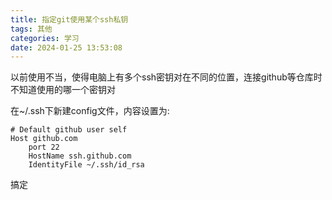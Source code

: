 ```yaml
---
title: 指定git使用某个ssh私钥
tags: 其他
categories: 学习
date: 2024-01-25 13:53:08
---
```



以前使用不当，使得电脑上有多个ssh密钥对在不同的位置，连接github等仓库时不知道使用的哪一个密钥对

在~/.ssh下新建config文件，内容设置为:

```
# Default github user self
Host github.com
	port 22
	HostName ssh.github.com
	IdentityFile ~/.ssh/id_rsa
```

搞定
